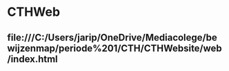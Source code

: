 # CTHWeb 
## file:///C:/Users/jarip/OneDrive/Mediacolege/bewijzenmap/periode%201/CTH/CTHWebsite/web/index.html
